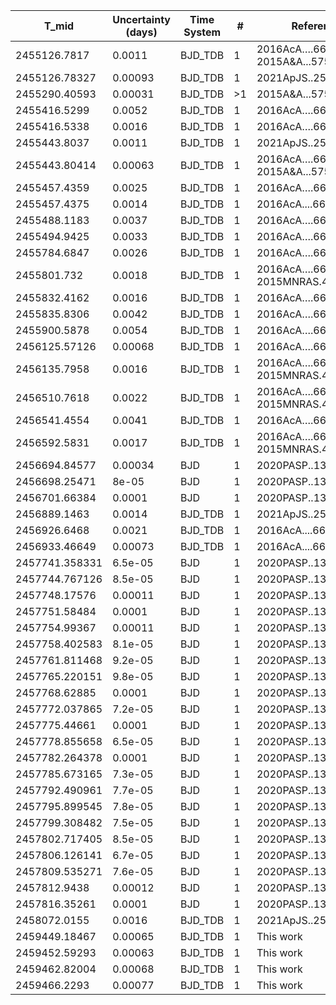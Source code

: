 |T_mid|Uncertainty (days)           |Time System|#                                            |Reference                           |
|-----|-----------------------------|-----------|---------------------------------------------|------------------------------------|
|2455126.7817|0.0011                       |BJD_TDB    |1                                            |2016AcA….66…55M; 2015A&A...575A..61A|
|2455126.78327|0.00093                      |BJD_TDB    |1                                            |2021ApJS..255...15W                 |
|2455290.40593|0.00031                      |BJD_TDB    |>1                                           |2015A&A...575A..61A                 |
|2455416.5299|0.0052                       |BJD_TDB    |1                                            |2016AcA….66…55M                     |
|2455416.5338|0.0016                       |BJD_TDB    |1                                            |2016AcA….66…55M                     |
|2455443.8037|0.0011                       |BJD_TDB    |1                                            |2021ApJS..255...15W                 |
|2455443.80414|0.00063                      |BJD_TDB    |1                                            |2016AcA….66…55M; 2015A&A...575A..61A|
|2455457.4359|0.0025                       |BJD_TDB    |1                                            |2016AcA….66…55M                     |
|2455457.4375|0.0014                       |BJD_TDB    |1                                            |2016AcA....66...55M                 |
|2455488.1183|0.0037                       |BJD_TDB    |1                                            |2016AcA….66…55M                     |
|2455494.9425|0.0033                       |BJD_TDB    |1                                            |2016AcA….66…55M                     |
|2455784.6847|0.0026                       |BJD_TDB    |1                                            |2016AcA….66…55M                     |
|2455801.732|0.0018                       |BJD_TDB    |1                                            |2016AcA….66…55M; 2015MNRAS.446.1389P|
|2455832.4162|0.0016                       |BJD_TDB    |1                                            |2016AcA….66…55M                     |
|2455835.8306|0.0042                       |BJD_TDB    |1                                            |2016AcA….66…55M                     |
|2455900.5878|0.0054                       |BJD_TDB    |1                                            |2016AcA….66…55M                     |
|2456125.57126|0.00068                      |BJD_TDB    |1                                            |2016AcA….66…55M                     |
|2456135.7958|0.0016                       |BJD_TDB    |1                                            |2016AcA….66…55M; 2015MNRAS.446.1389P|
|2456510.7618|0.0022                       |BJD_TDB    |1                                            |2016AcA….66…55M; 2015MNRAS.446.1389P|
|2456541.4554|0.0041                       |BJD_TDB    |1                                            |2016AcA….66…55M                     |
|2456592.5831|0.0017                       |BJD_TDB    |1                                            |2016AcA….66…55M; 2015MNRAS.446.1389P|
|2456694.84577|0.00034                      |BJD        |1                                            |2020PASP..132a4401M                 |
|2456698.25471|8e-05                        |BJD        |1                                            |2020PASP..132a4401M                 |
|2456701.66384|0.0001                       |BJD        |1                                            |2020PASP..132a4401M                 |
|2456889.1463|0.0014                       |BJD_TDB    |1                                            |2021ApJS..255...15W                 |
|2456926.6468|0.0021                       |BJD_TDB    |1                                            |2016AcA....66...55M                 |
|2456933.46649|0.00073                      |BJD_TDB    |1                                            |2016AcA....66...55M                 |
|2457741.358331|6.5e-05                      |BJD        |1                                            |2020PASP..132a4401M                 |
|2457744.767126|8.5e-05                      |BJD        |1                                            |2020PASP..132a4401M                 |
|2457748.17576|0.00011                      |BJD        |1                                            |2020PASP..132a4401M                 |
|2457751.58484|0.0001                       |BJD        |1                                            |2020PASP..132a4401M                 |
|2457754.99367|0.00011                      |BJD        |1                                            |2020PASP..132a4401M                 |
|2457758.402583|8.1e-05                      |BJD        |1                                            |2020PASP..132a4401M                 |
|2457761.811468|9.2e-05                      |BJD        |1                                            |2020PASP..132a4401M                 |
|2457765.220151|9.8e-05                      |BJD        |1                                            |2020PASP..132a4401M                 |
|2457768.62885|0.0001                       |BJD        |1                                            |2020PASP..132a4401M                 |
|2457772.037865|7.2e-05                      |BJD        |1                                            |2020PASP..132a4401M                 |
|2457775.44661|0.0001                       |BJD        |1                                            |2020PASP..132a4401M                 |
|2457778.855658|6.5e-05                      |BJD        |1                                            |2020PASP..132a4401M                 |
|2457782.264378|0.0001                       |BJD        |1                                            |2020PASP..132a4401M                 |
|2457785.673165|7.3e-05                      |BJD        |1                                            |2020PASP..132a4401M                 |
|2457792.490961|7.7e-05                      |BJD        |1                                            |2020PASP..132a4401M                 |
|2457795.899545|7.8e-05                      |BJD        |1                                            |2020PASP..132a4401M                 |
|2457799.308482|7.5e-05                      |BJD        |1                                            |2020PASP..132a4401M                 |
|2457802.717405|8.5e-05                      |BJD        |1                                            |2020PASP..132a4401M                 |
|2457806.126141|6.7e-05                      |BJD        |1                                            |2020PASP..132a4401M                 |
|2457809.535271|7.6e-05                      |BJD        |1                                            |2020PASP..132a4401M                 |
|2457812.9438|0.00012                      |BJD        |1                                            |2020PASP..132a4401M                 |
|2457816.35261|0.0001                       |BJD        |1                                            |2020PASP..132a4401M                 |
|2458072.0155|0.0016                       |BJD_TDB    |1                                            |2021ApJS..255...15W                 |
|2459449.18467|0.00065                      |BJD_TDB    |1                                            |This work                           |
|2459452.59293|0.00063                      |BJD_TDB    |1                                            |This work                           |
|2459462.82004|0.00068                      |BJD_TDB    |1                                            |This work                           |
|2459466.2293|0.00077                      |BJD_TDB    |1                                            |This work                           |
